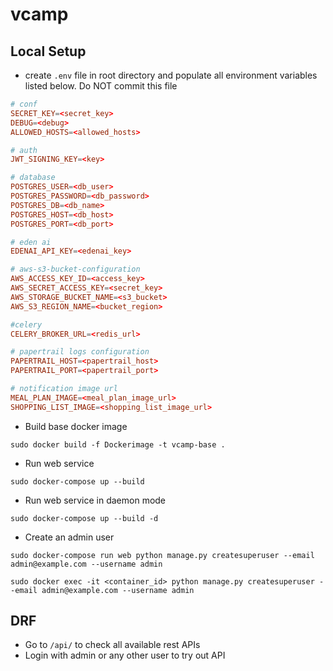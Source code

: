 # vcamp

## Local Setup

- create `.env` file in root directory and populate all environment variables listed below. Do NOT commit this file

```toml
# conf
SECRET_KEY=<secret_key>
DEBUG=<debug>
ALLOWED_HOSTS=<allowed_hosts>

# auth
JWT_SIGNING_KEY=<key>

# database
POSTGRES_USER=<db_user>
POSTGRES_PASSWORD=<db_password>
POSTGRES_DB=<db_name>
POSTGRES_HOST=<db_host>
POSTGRES_PORT=<db_port>

# eden ai
EDENAI_API_KEY=<edenai_key>

# aws-s3-bucket-configuration
AWS_ACCESS_KEY_ID=<access_key>
AWS_SECRET_ACCESS_KEY=<secret_key>
AWS_STORAGE_BUCKET_NAME=<s3_bucket>
AWS_S3_REGION_NAME=<bucket_region>

#celery
CELERY_BROKER_URL=<redis_url>

# papertrail logs configuration
PAPERTRAIL_HOST=<papertrail_host>
PAPERTRAIL_PORT=<papertrail_port>

# notification image url
MEAL_PLAN_IMAGE=<meal_plan_image_url>
SHOPPING_LIST_IMAGE=<shopping_list_image_url>
```

- Build base docker image

```commandline
sudo docker build -f Dockerimage -t vcamp-base .
```

- Run web service

```commandline
sudo docker-compose up --build
```

- Run web service in daemon mode

```commandline
sudo docker-compose up --build -d
```

- Create an admin user

```commandline
sudo docker-compose run web python manage.py createsuperuser --email admin@example.com --username admin
```

```commandline
sudo docker exec -it <container_id> python manage.py createsuperuser --email admin@example.com --username admin
```

## DRF

- Go to `/api/` to check all available rest APIs
- Login with admin or any other user to try out API
